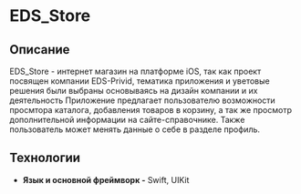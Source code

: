 # EDS_Store

## Описание
EDS_Store - интернет магазин на платформе iOS, так как проект посвящен компании EDS-Privid, тематика приложения и уветовые решения были выбраны основываясь на дизайн компании и их деятельность
Приложение предлагает пользователю возможности просмтора каталога, добавления товаров в корзину, а так же просмотр дополнительной информации на сайте-справочнике. Также пользователь может менять данные о себе в разделе профиль.

## Технологии
- **Язык и основной фреймворк -** Swift, UIKit